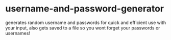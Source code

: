 # username-and-password-generator
generates random username and passwords for quick and efficient use with your input, also gets saved to a file so you wont forget your passwords or usernames!
